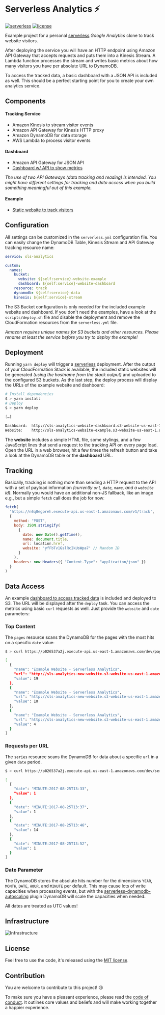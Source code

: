# Serverless Analytics ⚡️

[![serverless](http://public.serverless.com/badges/v3.svg)](http://www.serverless.com) 
[![license](https://img.shields.io/github/license/sbstjn/serverless-analytics.svg)](LICENSE.md)

Example project for a personal [serverless](https://serverless.com) *Google Analytics* clone to track website visitors.

After deploying the service you will have an HTTP endpoint using Amazon API Gateway that accepts requests and puts them into a Kinesis Stream. A Lambda function processes the stream and writes basic metrics about how many visitors you have per absolute URL to DynamoDB. 

To access the tracked data, a basic dashboard with a JSON API is included as well. This should be a perfect starting point for you to create your own analytics service.

## Components

#### Tracking Service

- Amazon Kinesis to stream visitor events
- Amazon API Gateway for Kinesis HTTP proxy
- Amazon DynamoDB for data storage
- AWS Lambda to process visitor events

#### Dashboard

- Amazon API Gateway for JSON API
- [Dashboard w/ API to show metrics](http://sls-analytics-website-dashboard.s3-website-us-east-1.amazonaws.com/)

*The use of two API Gateways (data tracking and reading) is intended. You might have different settings for tracking and data access when you build something meaningful out of this example.*

#### Example

- [Static website to track visitors](http://sls-analytics-website-example.s3-website-us-east-1.amazonaws.com)

## Configuration

All settings can be customized in the `serverless.yml` configuration file. You can easily change the DynamoDB Table, Kinesis Stream and API Gateway tracking resource name:

```yaml
service: sls-analytics

custom:
  names:
    bucket: 
      website: ${self:service}-website-example
      dashboard: ${self:service}-website-dashboard
    resource: track
    dynamodb: ${self:service}-data
    kinesis: ${self:service}-stream
```

The S3 Bucket configuration is only needed for the included example website and dashboard. If you don't need the examples, have a look at the `scripts/deploy.sh` file and disable the deployment and remove the CloudFormation resources from the `serverless.yml` file.

*Amazon requires unique names for S3 buckets and other resources. Please rename at least the service before you try to deploy the example!*

## Deployment

Running `yarn deploy` will trigger a [serverless](https://serverless.com) deployment. After the output of your CloudFormation Stack is available, the included static websites will be generated *(using the hostname from the stack output)* and uploaded to the configured S3 buckets. As the last step, the deploy process will display the URLs of the example website and dashboard:

```bash
# Install dependencies
$ > yarn install
# Deploy 
$ > yarn deploy

[…]

Dashboard:  http://sls-analytics-website-dashboard.s3-website-us-east-1.amazonaws.com/
Website:    http://sls-analytics-website-example.s3-website-us-east-1.amazonaws.com/
```

The **website** includes a simple HTML file, some stylings, and a few JavaScript lines that send a request to the tracking API on every page load. Open the URL in a web browser, hit a few times the refresh button and take a look at the DynamoDB table or the **dashboard** URL.

## Tracking

Basically, tracking is nothing more than sending a HTTP request to the API with a set of payload information *(currently `url`, `date`, `name`, and a `website` id)*. Normally you would have an additional non-JS fallback, like an image e.g., but a simple `fetch` call does the job for now:

```js
fetch(
  'https://n6q0egpreh.execute-api.us-east-1.amazonaws.com/v1/track',
  {
    method: "POST",
    body: JSON.stringify(
      {
        date: new Date().getTime(),
        name: document.title,
        url: location.href,
        website: 'yfFbTv1GslRcIkUsWpa7' // Random ID
      }
    ),
    headers: new Headers({ "Content-Type": "application/json" })
  }
)
```

## Data Access

An example [dashboard to access tracked data](http://sls-analytics-website-dashboard.s3-website-us-east-1.amazonaws.com/) is included and deployed to S3. The URL will be displayed after the `deploy` task. You can access the metrics using basic `curl` requests as well. Just provide the `website` and `date` parameters:

### Top Content

The `pages` resource scans the DynamoDB for the pages with the most hits on a specific `date` value:

```bash
$ > curl https://p026537a2j.execute-api.us-east-1.amazonaws.com/dev/pages?website=yfFbTv1GslRcIkUsWpa7&date=MONTH:2017-08

[
  {
    "name": "Example Website - Serverless Analytics",
    "url": "http://sls-analytics-new-website.s3-website-us-east-1.amazonaws.com/baz",
    "value": 19
  },
  {
    "name": "Example Website - Serverless Analytics",
    "url": "http://sls-analytics-new-website.s3-website-us-east-1.amazonaws.com/",
    "value": 10
  },
  {
    "name": "Example Website - Serverless Analytics",
    "url": "http://sls-analytics-new-website.s3-website-us-east-1.amazonaws.com/bar",
    "value": 4
  }
]
```

### Requests per URL

The `series` resource scans the DynamoDB for data about a specific `url` in a given `date` period.

```bash
$ > curl https://p026537a2j.execute-api.us-east-1.amazonaws.com/dev/series?website=yfFbTv1GslRcIkUsWpa7&date=HOUR:2017-08-25T13&url=http://sls-analytics-new-website.s3-website-us-east-1.amazonaws.com/baz

[
  {
    "date": "MINUTE:2017-08-25T13:33",
    "value": 1
  },
  {
    "date": "MINUTE:2017-08-25T13:37",
    "value": 1
  },
  {
    "date": "MINUTE:2017-08-25T13:46",
    "value": 14
  },
  {
    "date": "MINUTE:2017-08-25T13:52",
    "value": 1
  }
]
```

### Date Parameter

The DynamoDB stores the absolute hits number for the dimensions `YEAR`, `MONTH`, `DATE`, `HOUR`, and `MINUTE` per default. This may cause lots of write capacities when processing events, but with the [serverless-dynamodb-autoscaling](https://github.com/sbstjn/serverless-dynamodb-autoscaling) plugin DynamoDB will scale the capacities when needed.

All dates are treated as UTC values!

## Infrastructure

![Infrastructure](infra.png)

## License

Feel free to use the code, it's released using the [MIT license](LICENSE.md).

## Contribution

You are welcome to contribute to this project! 😘 

To make sure you have a pleasant experience, please read the [code of conduct](CODE_OF_CONDUCT.md). It outlines core values and beliefs and will make working together a happier experience.
